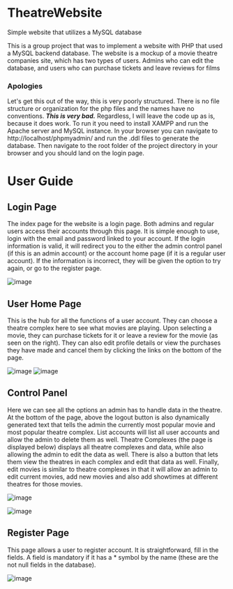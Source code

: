 # TheatreWebsite
Simple website that utilizes a MySQL database

This is a group project that was to implement a website with PHP that used a MySQL backend database.
The website is a mockup of a movie theatre companies site, which has two types of users. Admins who can edit the database, and users who can purchase tickets and leave reviews for films

### Apologies 
Let's get this out of the way, this is very poorly structured. There is no file structure or organization for the php files and the names have no conventions. ***This is very bad.***
Regardless, I will leave the code up as is, because it does work.
To run it you need to install XAMPP and run the Apache server and MySQL instance. In your browser you can navigate to http://localhost/phpmyadmin/ and run the .ddl files to generate the database.
Then navigate to the root folder of the project directory in your browser and you should land on the login page.

# User Guide
## Login Page
The index page for the website is a login page. Both admins and regular users access their accounts through this page. It is simple enough to use, login with the email and password linked to your account. If the login information is valid, it will redirect you to the either the admin control panel (if this is an admin account) or the account home page (if it is a regular user account). If the information is incorrect, they will be given the option to try again, or go to the register page.

![image](https://user-images.githubusercontent.com/32376872/46436452-d588d800-c726-11e8-9d20-d5bcdd4d8579.png)
## User Home Page
This is the hub for all the functions of a user account. They can choose a theatre complex here to see what movies are playing. Upon selecting a movie, they can purchase tickets for it or leave a review for the movie (as seen on the right).
They can also edit profile details or view the purchases they have made and cancel them by clicking the links on the bottom of the page.

![image](https://user-images.githubusercontent.com/32376872/46436490-eafe0200-c726-11e8-90e6-cf9ee97c60cc.png) ![image](https://user-images.githubusercontent.com/32376872/46436503-f5b89700-c726-11e8-8939-6546e2ca4d33.png)

## Control Panel
Here we can see all the options an admin has to handle data in the theatre. At the bottom of the page, above the logout button is also dynamically generated text that tells the admin the currently most popular movie and most popular theatre complex. 
List accounts will list all user accounts and allow the admin to delete them as well.
Theatre Complexes (the page is displayed below) displays all theatre complexes and data, while also allowing the admin to edit the data as well. There is also a button that lets them view the theatres in each complex and edit that data as well.
Finally, edit movies is similar to theatre complexes in that it will allow an admin to edit current movies, add new movies and also add showtimes at different theatres for those movies.

![image](https://user-images.githubusercontent.com/32376872/46436520-0537e000-c727-11e8-9685-5c06dbcbe9ee.png)

![image](https://user-images.githubusercontent.com/32376872/46436549-1680ec80-c727-11e8-8628-c477346be233.png)

## Register Page
This page allows a user to register account. It is straightforward, fill in the fields. A field is mandatory if it has a * symbol by the name (these are the not null fields in the database).

![image](https://user-images.githubusercontent.com/32376872/46436556-1a147380-c727-11e8-8783-c8344631d57f.png)
